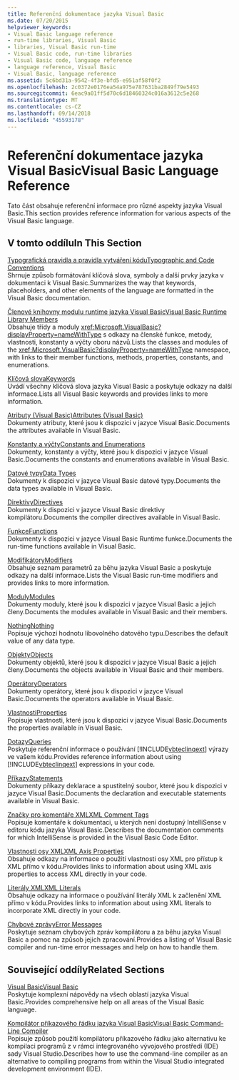 ```yaml
---
title: Referenční dokumentace jazyka Visual Basic
ms.date: 07/20/2015
helpviewer_keywords:
- Visual Basic language reference
- run-time libraries, Visual Basic
- libraries, Visual Basic run-time
- Visual Basic code, run-time libraries
- Visual Basic code, language reference
- language reference, Visual Basic
- Visual Basic, language reference
ms.assetid: 5c6bd31a-9542-4f3e-bfd5-e951af58f0f2
ms.openlocfilehash: 2c0372e0176ea54a975e787631ba2849f79e5493
ms.sourcegitcommit: 6eac9a01ff5d70c6d18460324c016a3612c5e268
ms.translationtype: MT
ms.contentlocale: cs-CZ
ms.lasthandoff: 09/14/2018
ms.locfileid: "45593178"
---
```

# <a name="visual-basic-language-reference"></a><span data-ttu-id="5bf5f-102">Referenční dokumentace jazyka Visual Basic</span><span class="sxs-lookup"><span data-stu-id="5bf5f-102">Visual Basic Language Reference</span></span>
<span data-ttu-id="5bf5f-103">Tato část obsahuje referenční informace pro různé aspekty jazyka Visual Basic.</span><span class="sxs-lookup"><span data-stu-id="5bf5f-103">This section provides reference information for various aspects of the Visual Basic language.</span></span>  
  
## <a name="in-this-section"></a><span data-ttu-id="5bf5f-104">V tomto oddílu</span><span class="sxs-lookup"><span data-stu-id="5bf5f-104">In This Section</span></span>  
 [<span data-ttu-id="5bf5f-105">Typografická pravidla a pravidla vytváření kódu</span><span class="sxs-lookup"><span data-stu-id="5bf5f-105">Typographic and Code Conventions</span></span>](../../visual-basic/language-reference/typographic-and-code-conventions.md)  
 <span data-ttu-id="5bf5f-106">Shrnuje způsob formátování klíčová slova, symboly a další prvky jazyka v dokumentaci k Visual Basic.</span><span class="sxs-lookup"><span data-stu-id="5bf5f-106">Summarizes the way that keywords, placeholders, and other elements of the language are formatted in the Visual Basic documentation.</span></span>  
  
 [<span data-ttu-id="5bf5f-107">Členové knihovny modulu runtime jazyka Visual Basic</span><span class="sxs-lookup"><span data-stu-id="5bf5f-107">Visual Basic Runtime Library Members</span></span>](../../visual-basic/language-reference/runtime-library-members.md)  
 <span data-ttu-id="5bf5f-108">Obsahuje třídy a moduly <xref:Microsoft.VisualBasic?displayProperty=nameWithType> s odkazy na členské funkce, metody, vlastnosti, konstanty a výčty oboru názvů.</span><span class="sxs-lookup"><span data-stu-id="5bf5f-108">Lists the classes and modules of the <xref:Microsoft.VisualBasic?displayProperty=nameWithType> namespace, with links to their member functions, methods, properties, constants, and enumerations.</span></span>  
  
 [<span data-ttu-id="5bf5f-109">Klíčová slova</span><span class="sxs-lookup"><span data-stu-id="5bf5f-109">Keywords</span></span>](../../visual-basic/language-reference/keywords/index.md)  
 <span data-ttu-id="5bf5f-110">Uvádí všechny klíčová slova jazyka Visual Basic a poskytuje odkazy na další informace.</span><span class="sxs-lookup"><span data-stu-id="5bf5f-110">Lists all Visual Basic keywords and provides links to more information.</span></span>  
  
 [<span data-ttu-id="5bf5f-111">Atributy (Visual Basic)</span><span class="sxs-lookup"><span data-stu-id="5bf5f-111">Attributes (Visual Basic)</span></span>](../../visual-basic/language-reference/attributes.md)  
 <span data-ttu-id="5bf5f-112">Dokumenty atributy, které jsou k dispozici v jazyce Visual Basic.</span><span class="sxs-lookup"><span data-stu-id="5bf5f-112">Documents the attributes available in Visual Basic.</span></span>  
  
 [<span data-ttu-id="5bf5f-113">Konstanty a výčty</span><span class="sxs-lookup"><span data-stu-id="5bf5f-113">Constants and Enumerations</span></span>](../../visual-basic/language-reference/constants-and-enumerations.md)  
 <span data-ttu-id="5bf5f-114">Dokumenty, konstanty a výčty, které jsou k dispozici v jazyce Visual Basic.</span><span class="sxs-lookup"><span data-stu-id="5bf5f-114">Documents the constants and enumerations available in Visual Basic.</span></span>  
  
 [<span data-ttu-id="5bf5f-115">Datové typy</span><span class="sxs-lookup"><span data-stu-id="5bf5f-115">Data Types</span></span>](../../visual-basic/language-reference/data-types/index.md)  
 <span data-ttu-id="5bf5f-116">Dokumenty k dispozici v jazyce Visual Basic datové typy.</span><span class="sxs-lookup"><span data-stu-id="5bf5f-116">Documents the data types available in Visual Basic.</span></span>  
  
 [<span data-ttu-id="5bf5f-117">Direktivy</span><span class="sxs-lookup"><span data-stu-id="5bf5f-117">Directives</span></span>](../../visual-basic/language-reference/directives/index.md)  
 <span data-ttu-id="5bf5f-118">Dokumenty k dispozici v jazyce Visual Basic direktivy kompilátoru.</span><span class="sxs-lookup"><span data-stu-id="5bf5f-118">Documents the compiler directives available in Visual Basic.</span></span>  
  
 [<span data-ttu-id="5bf5f-119">Funkce</span><span class="sxs-lookup"><span data-stu-id="5bf5f-119">Functions</span></span>](../../visual-basic/language-reference/functions/index.md)  
 <span data-ttu-id="5bf5f-120">Dokumenty k dispozici v jazyce Visual Basic Runtime funkce.</span><span class="sxs-lookup"><span data-stu-id="5bf5f-120">Documents the run-time functions available in Visual Basic.</span></span>  
  
 [<span data-ttu-id="5bf5f-121">Modifikátory</span><span class="sxs-lookup"><span data-stu-id="5bf5f-121">Modifiers</span></span>](../../visual-basic/language-reference/modifiers/index.md)  
 <span data-ttu-id="5bf5f-122">Obsahuje seznam parametrů za běhu jazyka Visual Basic a poskytuje odkazy na další informace.</span><span class="sxs-lookup"><span data-stu-id="5bf5f-122">Lists the Visual Basic run-time modifiers and provides links to more information.</span></span>  
  
 [<span data-ttu-id="5bf5f-123">Moduly</span><span class="sxs-lookup"><span data-stu-id="5bf5f-123">Modules</span></span>](../../visual-basic/language-reference/modules.md)  
 <span data-ttu-id="5bf5f-124">Dokumenty moduly, které jsou k dispozici v jazyce Visual Basic a jejich členy.</span><span class="sxs-lookup"><span data-stu-id="5bf5f-124">Documents the modules available in Visual Basic and their members.</span></span>  
  
 [<span data-ttu-id="5bf5f-125">Nothing</span><span class="sxs-lookup"><span data-stu-id="5bf5f-125">Nothing</span></span>](../../visual-basic/language-reference/nothing.md)  
 <span data-ttu-id="5bf5f-126">Popisuje výchozí hodnotu libovolného datového typu.</span><span class="sxs-lookup"><span data-stu-id="5bf5f-126">Describes the default value of any data type.</span></span>  
  
 [<span data-ttu-id="5bf5f-127">Objekty</span><span class="sxs-lookup"><span data-stu-id="5bf5f-127">Objects</span></span>](../../visual-basic/language-reference/objects/index.md)  
 <span data-ttu-id="5bf5f-128">Dokumenty objektů, které jsou k dispozici v jazyce Visual Basic a jejich členy.</span><span class="sxs-lookup"><span data-stu-id="5bf5f-128">Documents the objects available in Visual Basic and their members.</span></span>  
  
 [<span data-ttu-id="5bf5f-129">Operátory</span><span class="sxs-lookup"><span data-stu-id="5bf5f-129">Operators</span></span>](../../visual-basic/language-reference/operators/index.md)  
 <span data-ttu-id="5bf5f-130">Dokumenty operátory, které jsou k dispozici v jazyce Visual Basic.</span><span class="sxs-lookup"><span data-stu-id="5bf5f-130">Documents the operators available in Visual Basic.</span></span>  
  
 [<span data-ttu-id="5bf5f-131">Vlastnosti</span><span class="sxs-lookup"><span data-stu-id="5bf5f-131">Properties</span></span>](../../visual-basic/language-reference/properties.md)  
 <span data-ttu-id="5bf5f-132">Popisuje vlastnosti, které jsou k dispozici v jazyce Visual Basic.</span><span class="sxs-lookup"><span data-stu-id="5bf5f-132">Documents the properties available in Visual Basic.</span></span>  
  
 [<span data-ttu-id="5bf5f-133">Dotazy</span><span class="sxs-lookup"><span data-stu-id="5bf5f-133">Queries</span></span>](../../visual-basic/language-reference/queries/index.md)  
 <span data-ttu-id="5bf5f-134">Poskytuje referenční informace o používání [!INCLUDE[vbteclinqext](~/includes/vbteclinqext-md.md)] výrazy ve vašem kódu.</span><span class="sxs-lookup"><span data-stu-id="5bf5f-134">Provides reference information about using [!INCLUDE[vbteclinqext](~/includes/vbteclinqext-md.md)] expressions in your code.</span></span>  
  
 [<span data-ttu-id="5bf5f-135">Příkazy</span><span class="sxs-lookup"><span data-stu-id="5bf5f-135">Statements</span></span>](../../visual-basic/language-reference/statements/index.md)  
 <span data-ttu-id="5bf5f-136">Dokumenty příkazy deklarace a spustitelný soubor, které jsou k dispozici v jazyce Visual Basic.</span><span class="sxs-lookup"><span data-stu-id="5bf5f-136">Documents the declaration and executable statements available in Visual Basic.</span></span>  
  
 [<span data-ttu-id="5bf5f-137">Značky pro komentáře XML</span><span class="sxs-lookup"><span data-stu-id="5bf5f-137">XML Comment Tags</span></span>](../../visual-basic/language-reference/xmldoc/index.md)  
 <span data-ttu-id="5bf5f-138">Popisuje komentáře k dokumentaci, u kterých není dostupný IntelliSense v editoru kódu jazyka Visual Basic.</span><span class="sxs-lookup"><span data-stu-id="5bf5f-138">Describes the documentation comments for which IntelliSense is provided in the Visual Basic Code Editor.</span></span>  
  
 [<span data-ttu-id="5bf5f-139">Vlastnosti osy XML</span><span class="sxs-lookup"><span data-stu-id="5bf5f-139">XML Axis Properties</span></span>](../../visual-basic/language-reference/xml-axis/index.md)  
 <span data-ttu-id="5bf5f-140">Obsahuje odkazy na informace o použití vlastnosti osy XML pro přístup k XML přímo v kódu.</span><span class="sxs-lookup"><span data-stu-id="5bf5f-140">Provides links to information about using XML axis properties to access XML directly in your code.</span></span>  
  
 [<span data-ttu-id="5bf5f-141">Literály XML</span><span class="sxs-lookup"><span data-stu-id="5bf5f-141">XML Literals</span></span>](../../visual-basic/language-reference/xml-literals/index.md)  
 <span data-ttu-id="5bf5f-142">Obsahuje odkazy na informace o používání literály XML k začlenění XML přímo v kódu.</span><span class="sxs-lookup"><span data-stu-id="5bf5f-142">Provides links to information about using XML literals to incorporate XML directly in your code.</span></span>  
  
 [<span data-ttu-id="5bf5f-143">Chybové zprávy</span><span class="sxs-lookup"><span data-stu-id="5bf5f-143">Error Messages</span></span>](../../visual-basic/language-reference/error-messages/index.md)  
 <span data-ttu-id="5bf5f-144">Poskytuje seznam chybových zpráv kompilátoru a za běhu jazyka Visual Basic a pomoc na způsob jejich zpracování.</span><span class="sxs-lookup"><span data-stu-id="5bf5f-144">Provides a listing of Visual Basic compiler and run-time error messages and help on how to handle them.</span></span>  
  
## <a name="related-sections"></a><span data-ttu-id="5bf5f-145">Související oddíly</span><span class="sxs-lookup"><span data-stu-id="5bf5f-145">Related Sections</span></span>  
 [<span data-ttu-id="5bf5f-146">Visual Basic</span><span class="sxs-lookup"><span data-stu-id="5bf5f-146">Visual Basic</span></span>](../../visual-basic/index.md)  
 <span data-ttu-id="5bf5f-147">Poskytuje komplexní nápovědy na všech oblastí jazyka Visual Basic.</span><span class="sxs-lookup"><span data-stu-id="5bf5f-147">Provides comprehensive help on all areas of the Visual Basic language.</span></span>  
  
 [<span data-ttu-id="5bf5f-148">Kompilátor příkazového řádku jazyka Visual Basic</span><span class="sxs-lookup"><span data-stu-id="5bf5f-148">Visual Basic Command-Line Compiler</span></span>](../../visual-basic/reference/command-line-compiler/index.md)  
 <span data-ttu-id="5bf5f-149">Popisuje způsob použití kompilátoru příkazového řádku jako alternativu ke kompilaci programů z v rámci integrovaného vývojového prostředí (IDE) sady Visual Studio.</span><span class="sxs-lookup"><span data-stu-id="5bf5f-149">Describes how to use the command-line compiler as an alternative to compiling programs from within the Visual Studio integrated development environment (IDE).</span></span>
